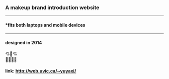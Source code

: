 
### A makeup brand introduction website 
----
#### *fits both laptops and mobile devices
---
#### designed in 2014
:cupid::kiss::cupid:  
:lipstick::lipstick::lipstick::lipstick:

#### link: http://web.uvic.ca/~yuyaxi/
